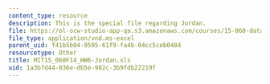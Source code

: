```yaml
---
content_type: resource
description: This is the special file regarding Jordan.
file: https://ol-ocw-studio-app-qa.s3.amazonaws.com/courses/15-060-data-models-and-decisions-fall-2014/1a3b7d44036edb5e982c3b9fdb22219f_MIT15_060F14_HW6-Jordan.xls
file_type: application/vnd.ms-excel
parent_uid: f41b5b04-9595-61f9-fa4b-04cc5ceb0484
resourcetype: Other
title: MIT15_060F14_HW6-Jordan.xls
uid: 1a3b7d44-036e-db5e-982c-3b9fdb22219f
---
```

